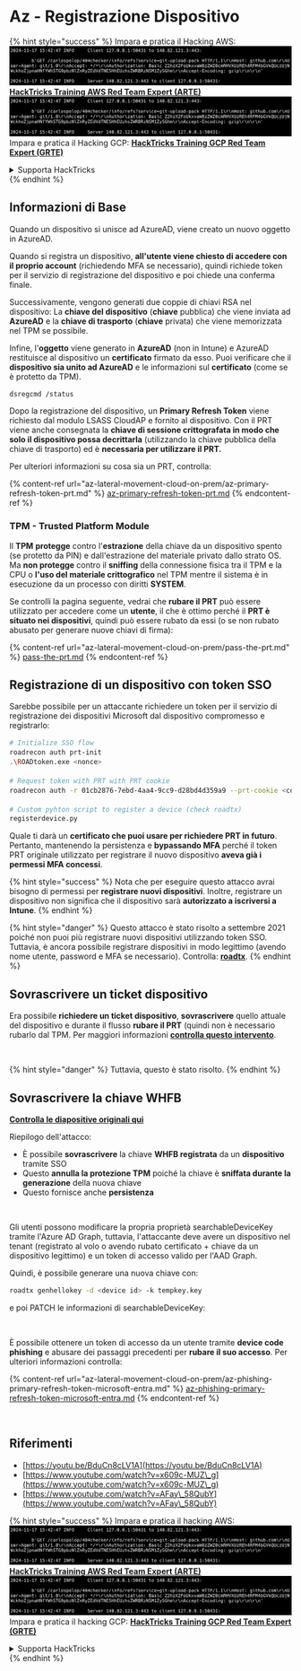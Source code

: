 # Az - Registrazione Dispositivo

{% hint style="success" %}
Impara e pratica il Hacking AWS:<img src="../../.gitbook/assets/image (1).png" alt="" data-size="line">[**HackTricks Training AWS Red Team Expert (ARTE)**](https://training.hacktricks.xyz/courses/arte)<img src="../../.gitbook/assets/image (1).png" alt="" data-size="line">\
Impara e pratica il Hacking GCP: <img src="../../.gitbook/assets/image (2).png" alt="" data-size="line">[**HackTricks Training GCP Red Team Expert (GRTE)**<img src="../../.gitbook/assets/image (2).png" alt="" data-size="line">](https://training.hacktricks.xyz/courses/grte)

<details>

<summary>Supporta HackTricks</summary>

* Controlla i [**piani di abbonamento**](https://github.com/sponsors/carlospolop)!
* **Unisciti al** 💬 [**gruppo Discord**](https://discord.gg/hRep4RUj7f) o al [**gruppo telegram**](https://t.me/peass) o **seguici** su **Twitter** 🐦 [**@hacktricks\_live**](https://twitter.com/hacktricks\_live)**.**
* **Condividi trucchi di hacking inviando PR ai** [**HackTricks**](https://github.com/carlospolop/hacktricks) e [**HackTricks Cloud**](https://github.com/carlospolop/hacktricks-cloud) repos su github.

</details>
{% endhint %}

## Informazioni di Base

Quando un dispositivo si unisce ad AzureAD, viene creato un nuovo oggetto in AzureAD.

Quando si registra un dispositivo, **all'utente viene chiesto di accedere con il proprio account** (richiedendo MFA se necessario), quindi richiede token per il servizio di registrazione del dispositivo e poi chiede una conferma finale.

Successivamente, vengono generati due coppie di chiavi RSA nel dispositivo: La **chiave del dispositivo** (**chiave** pubblica) che viene inviata ad **AzureAD** e la **chiave di trasporto** (**chiave** privata) che viene memorizzata nel TPM se possibile.

Infine, l'**oggetto** viene generato in **AzureAD** (non in Intune) e AzureAD restituisce al dispositivo un **certificato** firmato da esso. Puoi verificare che il **dispositivo sia unito ad AzureAD** e le informazioni sul **certificato** (come se è protetto da TPM).
```bash
dsregcmd /status
```
Dopo la registrazione del dispositivo, un **Primary Refresh Token** viene richiesto dal modulo LSASS CloudAP e fornito al dispositivo. Con il PRT viene anche consegnata la **chiave di sessione crittografata in modo che solo il dispositivo possa decrittarla** (utilizzando la chiave pubblica della chiave di trasporto) ed è **necessaria per utilizzare il PRT.**

Per ulteriori informazioni su cosa sia un PRT, controlla:

{% content-ref url="az-lateral-movement-cloud-on-prem/az-primary-refresh-token-prt.md" %}
[az-primary-refresh-token-prt.md](az-lateral-movement-cloud-on-prem/az-primary-refresh-token-prt.md)
{% endcontent-ref %}

### TPM - Trusted Platform Module

Il **TPM** **protegge** contro l'**estrazione** della chiave da un dispositivo spento (se protetto da PIN) e dall'estrazione del materiale privato dallo strato OS.\
Ma **non protegge** contro il **sniffing** della connessione fisica tra il TPM e la CPU o **l'uso del materiale crittografico** nel TPM mentre il sistema è in esecuzione da un processo con diritti **SYSTEM**.

Se controlli la pagina seguente, vedrai che **rubare il PRT** può essere utilizzato per accedere come un **utente**, il che è ottimo perché il **PRT è situato nei dispositivi**, quindi può essere rubato da essi (o se non rubato abusato per generare nuove chiavi di firma):

{% content-ref url="az-lateral-movement-cloud-on-prem/pass-the-prt.md" %}
[pass-the-prt.md](az-lateral-movement-cloud-on-prem/pass-the-prt.md)
{% endcontent-ref %}

## Registrazione di un dispositivo con token SSO

Sarebbe possibile per un attaccante richiedere un token per il servizio di registrazione dei dispositivi Microsoft dal dispositivo compromesso e registrarlo:
```bash
# Initialize SSO flow
roadrecon auth prt-init
.\ROADtoken.exe <nonce>

# Request token with PRT with PRT cookie
roadrecon auth -r 01cb2876-7ebd-4aa4-9cc9-d28bd4d359a9 --prt-cookie <cookie>

# Custom pyhton script to register a device (check roadtx)
registerdevice.py
```
Quale ti darà un **certificato che puoi usare per richiedere PRT in futuro**. Pertanto, mantenendo la persistenza e **bypassando MFA** perché il token PRT originale utilizzato per registrare il nuovo dispositivo **aveva già i permessi MFA concessi**.

{% hint style="success" %}
Nota che per eseguire questo attacco avrai bisogno di permessi per **registrare nuovi dispositivi**. Inoltre, registrare un dispositivo non significa che il dispositivo sarà **autorizzato a iscriversi a Intune**.
{% endhint %}

{% hint style="danger" %}
Questo attacco è stato risolto a settembre 2021 poiché non puoi più registrare nuovi dispositivi utilizzando token SSO. Tuttavia, è ancora possibile registrare dispositivi in modo legittimo (avendo nome utente, password e MFA se necessario). Controlla: [**roadtx**](https://github.com/carlospolop/hacktricks-cloud/blob/master/pentesting-cloud/azure-security/az-lateral-movement-cloud-on-prem/az-roadtx-authentication.md).
{% endhint %}

## Sovrascrivere un ticket dispositivo

Era possibile **richiedere un ticket dispositivo**, **sovrascrivere** quello attuale del dispositivo e durante il flusso **rubare il PRT** (quindi non è necessario rubarlo dal TPM. Per maggiori informazioni [**controlla questo intervento**](https://youtu.be/BduCn8cLV1A).

<figure><img src="../../.gitbook/assets/image (32).png" alt=""><figcaption></figcaption></figure>

{% hint style="danger" %}
Tuttavia, questo è stato risolto.
{% endhint %}

## Sovrascrivere la chiave WHFB

[**Controlla le diapositive originali qui**](https://dirkjanm.io/assets/raw/Windows%20Hello%20from%20the%20other%20side\_nsec\_v1.0.pdf)

Riepilogo dell'attacco:

* È possibile **sovrascrivere** la chiave **WHFB registrata** da un **dispositivo** tramite SSO
* Questo **annulla la protezione TPM** poiché la chiave è **sniffata durante la generazione** della nuova chiave
* Questo fornisce anche **persistenza**

<figure><img src="../../.gitbook/assets/image (34).png" alt=""><figcaption></figcaption></figure>

Gli utenti possono modificare la propria proprietà searchableDeviceKey tramite l'Azure AD Graph, tuttavia, l'attaccante deve avere un dispositivo nel tenant (registrato al volo o avendo rubato certificato + chiave da un dispositivo legittimo) e un token di accesso valido per l'AAD Graph.

Quindi, è possibile generare una nuova chiave con:
```bash
roadtx genhellokey -d <device id> -k tempkey.key
```
e poi PATCH le informazioni di searchableDeviceKey:

<figure><img src="../../.gitbook/assets/image (36).png" alt=""><figcaption></figcaption></figure>

È possibile ottenere un token di accesso da un utente tramite **device code phishing** e abusare dei passaggi precedenti per **rubare il suo accesso**. Per ulteriori informazioni controlla:

{% content-ref url="az-lateral-movement-cloud-on-prem/az-phishing-primary-refresh-token-microsoft-entra.md" %}
[az-phishing-primary-refresh-token-microsoft-entra.md](az-lateral-movement-cloud-on-prem/az-phishing-primary-refresh-token-microsoft-entra.md)
{% endcontent-ref %}

<figure><img src="../../.gitbook/assets/image (37).png" alt=""><figcaption></figcaption></figure>

## Riferimenti

* [https://youtu.be/BduCn8cLV1A](https://youtu.be/BduCn8cLV1A)
* [https://www.youtube.com/watch?v=x609c-MUZ\_g](https://www.youtube.com/watch?v=x609c-MUZ\_g)
* [https://www.youtube.com/watch?v=AFay\_58QubY](https://www.youtube.com/watch?v=AFay\_58QubY)

{% hint style="success" %}
Impara e pratica il hacking AWS:<img src="../../.gitbook/assets/image (1).png" alt="" data-size="line">[**HackTricks Training AWS Red Team Expert (ARTE)**](https://training.hacktricks.xyz/courses/arte)<img src="../../.gitbook/assets/image (1).png" alt="" data-size="line">\
Impara e pratica il hacking GCP: <img src="../../.gitbook/assets/image (2).png" alt="" data-size="line">[**HackTricks Training GCP Red Team Expert (GRTE)**<img src="../../.gitbook/assets/image (2).png" alt="" data-size="line">](https://training.hacktricks.xyz/courses/grte)

<details>

<summary>Supporta HackTricks</summary>

* Controlla i [**piani di abbonamento**](https://github.com/sponsors/carlospolop)!
* **Unisciti al** 💬 [**gruppo Discord**](https://discord.gg/hRep4RUj7f) o al [**gruppo telegram**](https://t.me/peass) o **seguici** su **Twitter** 🐦 [**@hacktricks\_live**](https://twitter.com/hacktricks\_live)**.**
* **Condividi trucchi di hacking inviando PR ai** [**HackTricks**](https://github.com/carlospolop/hacktricks) e [**HackTricks Cloud**](https://github.com/carlospolop/hacktricks-cloud) repos su github.

</details>
{% endhint %}

